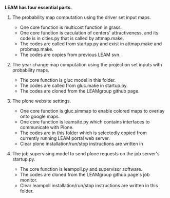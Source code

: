 **LEAM has four essential parts.**

1. The probability map computation using the driver set input maps.
   * One core function is multicost function in grass.
   * One core function is caculation of centers' attractiveness, and its code is in cities.py that is called by attmap.make.
   * The codes are called from startup.py and exist in attmap.make and probmap.make.
   * The codes are copies from previous LEAM svn.

2. The year change map computation using the projection set inputs with probability maps.  
   * The core function is gluc model in this folder.
   * The codes are called from gluc.make in startup.py.
   * The codes are cloned from the LEAMgroup github page.

3. The plone website settings.
   * One core function is gluc.simmap to enable colored maps to overlay onto google maps.
   * One core function is leamsite.py which contains interfaces to communicate with Plone.
   * The codes are in this folder which is selectedly copied from currently running LEAM portal web server.
   * Clear plone installation/run/stop instructions are written in 

4. The job supervising model to send plone requests on the job server's startup.py.
   * The core function is leampoll.py and supervisor software.
   * The codes are cloned from the LEAMgroup github page's job monitor.
   * Clear leampoll installation/run/stop instructions are written in this folder.
